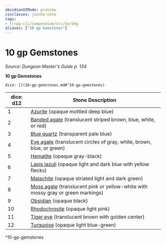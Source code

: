 ```yaml
---
obsidianUIMode: preview
cssclasses: json5e-note
tags:
- ttrpg-cli/compendium/src/5e/dmg
aliases: ["10 gp Gemstones"]
---
```

# 10 gp Gemstones
*Source: Dungeon Master's Guide p. 134* 

**10 gp Gemstones**

`dice: [](10-gp-gemstones.md#^10-gp-gemstones)`

| dice: d12 | Stone Description |
|-----------|-------------------|
| 1 | [Azurite](/CLI/items/azurite.md) (opaque mottled deep blue) |
| 2 | [Banded agate](/CLI/items/banded-agate.md) (translucent striped brown, blue, white, or red) |
| 3 | [Blue quartz](/CLI/items/blue-quartz.md) (transparent pale blue) |
| 4 | [Eye agate](/CLI/items/eye-agate.md) (translucent circles of gray, white, brown, blue, or green) |
| 5 | [Hematite](/CLI/items/hematite.md) (opaque gray-black) |
| 6 | [Lapis lazuli](/CLI/items/lapis-lazuli.md) (opaque light and dark blue with yellow flecks) |
| 7 | [Malachite](/CLI/items/malachite.md) (opaque striated light and dark green) |
| 8 | [Moss agate](/CLI/items/moss-agate.md) (translucent pink or yellow-white with mossy gray or green markings) |
| 9 | [Obsidian](/CLI/items/obsidian.md) (opaque black) |
| 10 | [Rhodochrosite](/CLI/items/rhodochrosite.md) (opaque light pink) |
| 11 | [Tiger eye](/CLI/items/tiger-eye.md) (translucent brown with golden center) |
| 12 | [Turquoise](/CLI/items/turquoise.md) (opaque light blue-green) |
^10-gp-gemstones
